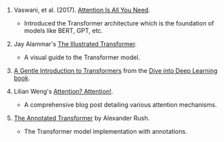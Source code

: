 1. Vaswani, et al. (2017). [Attention Is All You Need](https://arxiv.org/abs/1706.03762).
    - Introduced the Transformer architecture which is the foundation of models like BERT, GPT, etc.

2. Jay Alammar's [The Illustrated Transformer](http://jalammar.github.io/illustrated-transformer/).
    - A visual guide to the Transformer model.

3. [A Gentle Introduction to Transformers](https://d2l.ai/chapter_attention-mechanisms-and-transformers/index.html) from the [Dive into Deep Learning book](https://d2l.ai/index.html).

4. Lilian Weng's [Attention? Attention!](https://lilianweng.github.io/lil-log/2018/06/24/attention-attention.html).
    - A comprehensive blog post detailing various attention mechanisms.

5. [The Annotated Transformer](http://nlp.seas.harvard.edu/annotated-transformer/) by Alexander Rush.
    - The Transformer model implementation with annotations.